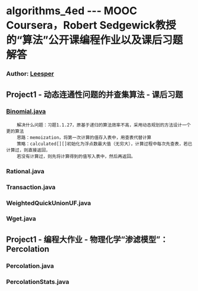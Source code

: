 algorithms_4ed --- MOOC Coursera，Robert Sedgewick教授的“算法”公开课编程作业以及课后习题解答
=========================================================================================

### Author: [Leesper](pascal7718@gmail.com)

Project1 - 动态连通性问题的并查集算法 - 课后习题
----------------------------------------------

### [Binomial.java](https://github.com/leesper/algorithms_4ed/blob/master/project1/Binomial.java)
		解决什么问题：习题1.1.27，原基于递归的算法效率不高，采用动态规划的方法设计一个更的算法
		思路：memoization，将第一次计算的值存入表中，用查表代替计算
		策略：calculated[][]初始化为浮点数最大值（无穷大），计算过程中每次先查表，若已计算过，则直接返回，
		若没有计算过，则先将计算得到的值写入表中，然后再返回。

### Rational.java

### Transaction.java

### WeightedQuickUnionUF.java

### Wget.java

Project1 - 编程大作业 - 物理化学“渗滤模型”：Percolation
-----------------------------------------------

### Percolation.java

### PercolationStats.java
